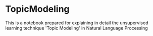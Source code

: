 # TopicModeling
This is a notebook prepared for explaining in detail the unsupervised learning technique 'Topic Modeling' in Natural Language Processing
